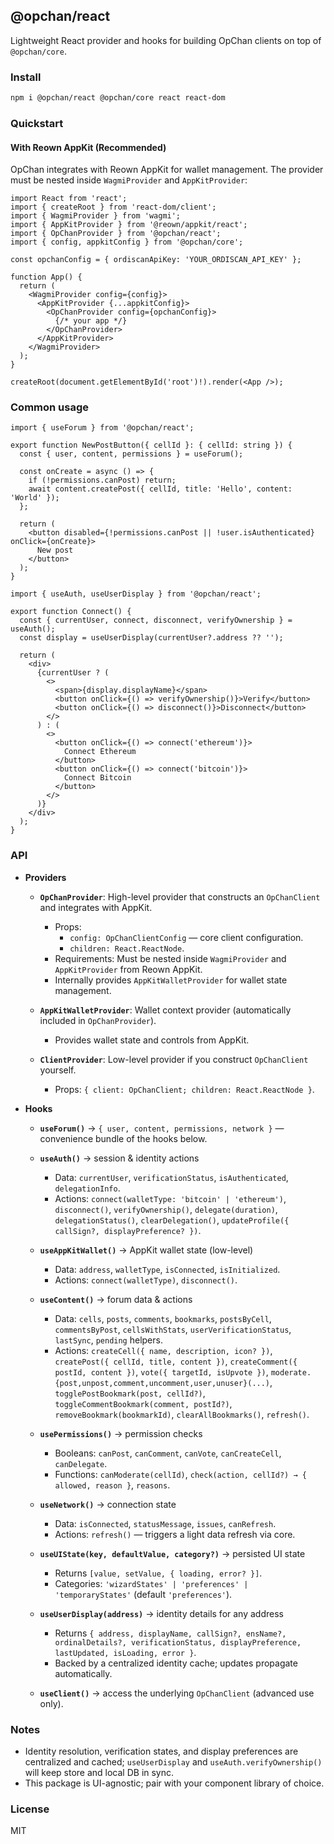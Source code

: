 ## @opchan/react

Lightweight React provider and hooks for building OpChan clients on top of `@opchan/core`.

### Install

```bash
npm i @opchan/react @opchan/core react react-dom
```

### Quickstart

#### With Reown AppKit (Recommended)

OpChan integrates with Reown AppKit for wallet management. The provider must be nested inside `WagmiProvider` and `AppKitProvider`:

```tsx
import React from 'react';
import { createRoot } from 'react-dom/client';
import { WagmiProvider } from 'wagmi';
import { AppKitProvider } from '@reown/appkit/react';
import { OpChanProvider } from '@opchan/react';
import { config, appkitConfig } from '@opchan/core';

const opchanConfig = { ordiscanApiKey: 'YOUR_ORDISCAN_API_KEY' };

function App() {
  return (
    <WagmiProvider config={config}>
      <AppKitProvider {...appkitConfig}>
        <OpChanProvider config={opchanConfig}>
          {/* your app */}
        </OpChanProvider>
      </AppKitProvider>
    </WagmiProvider>
  );
}

createRoot(document.getElementById('root')!).render(<App />);
```

### Common usage

```tsx
import { useForum } from '@opchan/react';

export function NewPostButton({ cellId }: { cellId: string }) {
  const { user, content, permissions } = useForum();

  const onCreate = async () => {
    if (!permissions.canPost) return;
    await content.createPost({ cellId, title: 'Hello', content: 'World' });
  };

  return (
    <button disabled={!permissions.canPost || !user.isAuthenticated} onClick={onCreate}>
      New post
    </button>
  );
}
```

```tsx
import { useAuth, useUserDisplay } from '@opchan/react';

export function Connect() {
  const { currentUser, connect, disconnect, verifyOwnership } = useAuth();
  const display = useUserDisplay(currentUser?.address ?? '');

  return (
    <div>
      {currentUser ? (
        <>
          <span>{display.displayName}</span>
          <button onClick={() => verifyOwnership()}>Verify</button>
          <button onClick={() => disconnect()}>Disconnect</button>
        </>
      ) : (
        <>
          <button onClick={() => connect('ethereum')}>
            Connect Ethereum
          </button>
          <button onClick={() => connect('bitcoin')}>
            Connect Bitcoin
          </button>
        </>
      )}
    </div>
  );
}
```

### API

- **Providers**
  - **`OpChanProvider`**: High-level provider that constructs an `OpChanClient` and integrates with AppKit.
    - Props:
      - `config: OpChanClientConfig` — core client configuration.
      - `children: React.ReactNode`.
    - Requirements: Must be nested inside `WagmiProvider` and `AppKitProvider` from Reown AppKit.
    - Internally provides `AppKitWalletProvider` for wallet state management.
  
  - **`AppKitWalletProvider`**: Wallet context provider (automatically included in `OpChanProvider`).
    - Provides wallet state and controls from AppKit.
  
  - **`ClientProvider`**: Low-level provider if you construct `OpChanClient` yourself.
    - Props: `{ client: OpChanClient; children: React.ReactNode }`.

- **Hooks**
  - **`useForum()`** → `{ user, content, permissions, network }` — convenience bundle of the hooks below.

  - **`useAuth()`** → session & identity actions
    - Data: `currentUser`, `verificationStatus`, `isAuthenticated`, `delegationInfo`.
    - Actions: `connect(walletType: 'bitcoin' | 'ethereum')`, `disconnect()`, `verifyOwnership()`,
      `delegate(duration)`, `delegationStatus()`, `clearDelegation()`,
      `updateProfile({ callSign?, displayPreference? })`.
  
  - **`useAppKitWallet()`** → AppKit wallet state (low-level)
    - Data: `address`, `walletType`, `isConnected`, `isInitialized`.
    - Actions: `connect(walletType)`, `disconnect()`.

  - **`useContent()`** → forum data & actions
    - Data: `cells`, `posts`, `comments`, `bookmarks`, `postsByCell`, `commentsByPost`,
      `cellsWithStats`, `userVerificationStatus`, `lastSync`, `pending` helpers.
    - Actions: `createCell({ name, description, icon? })`,
      `createPost({ cellId, title, content })`,
      `createComment({ postId, content })`,
      `vote({ targetId, isUpvote })`,
      `moderate.{post,unpost,comment,uncomment,user,unuser}(...)`,
      `togglePostBookmark(post, cellId?)`, `toggleCommentBookmark(comment, postId?)`,
      `removeBookmark(bookmarkId)`, `clearAllBookmarks()`, `refresh()`.

  - **`usePermissions()`** → permission checks
    - Booleans: `canPost`, `canComment`, `canVote`, `canCreateCell`, `canDelegate`.
    - Functions: `canModerate(cellId)`, `check(action, cellId?) → { allowed, reason }`, `reasons`.

  - **`useNetwork()`** → connection state
    - Data: `isConnected`, `statusMessage`, `issues`, `canRefresh`.
    - Actions: `refresh()` — triggers a light data refresh via core.

  - **`useUIState(key, defaultValue, category?)`** → persisted UI state
    - Returns `[value, setValue, { loading, error? }]`.
    - Categories: `'wizardStates' | 'preferences' | 'temporaryStates'` (default `'preferences'`).

  - **`useUserDisplay(address)`** → identity details for any address
    - Returns `{ address, displayName, callSign?, ensName?, ordinalDetails?, verificationStatus, displayPreference, lastUpdated, isLoading, error }`.
    - Backed by a centralized identity cache; updates propagate automatically.

  - **`useClient()`** → access the underlying `OpChanClient` (advanced use only).

### Notes

- Identity resolution, verification states, and display preferences are centralized and cached;
  `useUserDisplay` and `useAuth.verifyOwnership()` will keep store and local DB in sync.
- This package is UI-agnostic; pair with your component library of choice.

### License

MIT


